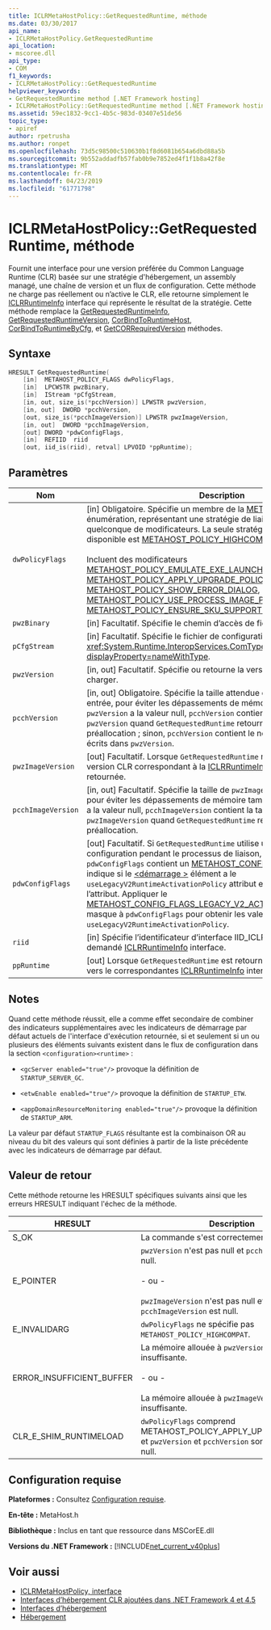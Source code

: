 ```yaml
---
title: ICLRMetaHostPolicy::GetRequestedRuntime, méthode
ms.date: 03/30/2017
api_name:
- ICLRMetaHostPolicy.GetRequestedRuntime
api_location:
- mscoree.dll
api_type:
- COM
f1_keywords:
- ICLRMetaHostPolicy::GetRequestedRuntime
helpviewer_keywords:
- GetRequestedRuntime method [.NET Framework hosting]
- ICLRMetaHostPolicy::GetRequestedRuntime method [.NET Framework hosting]
ms.assetid: 59ec1832-9cc1-4b5c-983d-03407e51de56
topic_type:
- apiref
author: rpetrusha
ms.author: ronpet
ms.openlocfilehash: 73d5c98500c510630b1f8d6081b654a6dbd88a5b
ms.sourcegitcommit: 9b552addadfb57fab0b9e7852ed4f1f1b8a42f8e
ms.translationtype: MT
ms.contentlocale: fr-FR
ms.lasthandoff: 04/23/2019
ms.locfileid: "61771798"
---
```

# <a name="iclrmetahostpolicygetrequestedruntime-method"></a>ICLRMetaHostPolicy::GetRequestedRuntime, méthode

Fournit une interface pour une version préférée du Common Language Runtime (CLR) basée sur une stratégie d'hébergement, un assembly managé, une chaîne de version et un flux de configuration. Cette méthode ne charge pas réellement ou n’active le CLR, elle retourne simplement le [ICLRRuntimeInfo](../../../../docs/framework/unmanaged-api/hosting/iclrruntimeinfo-interface.md) interface qui représente le résultat de la stratégie. Cette méthode remplace la [GetRequestedRuntimeInfo](../../../../docs/framework/unmanaged-api/hosting/getrequestedruntimeinfo-function.md), [GetRequestedRuntimeVersion](../../../../docs/framework/unmanaged-api/hosting/getrequestedruntimeversion-function.md), [CorBindToRuntimeHost](../../../../docs/framework/unmanaged-api/hosting/corbindtoruntimehost-function.md), [CorBindToRuntimeByCfg](../../../../docs/framework/unmanaged-api/hosting/corbindtoruntimebycfg-function.md), et [GetCORRequiredVersion](../../../../docs/framework/unmanaged-api/hosting/getcorrequiredversion-function.md) méthodes.

## <a name="syntax"></a>Syntaxe

```cpp
HRESULT GetRequestedRuntime(
    [in]  METAHOST_POLICY_FLAGS dwPolicyFlags,
    [in]  LPCWSTR pwzBinary,
    [in]  IStream *pCfgStream,
    [in, out, size_is(*pcchVersion)] LPWSTR pwzVersion,
    [in, out]  DWORD *pcchVersion,
    [out, size_is(*pcchImageVersion)] LPWSTR pwzImageVersion,
    [in, out]  DWORD *pcchImageVersion,
    [out] DWORD *pdwConfigFlags,
    [in]  REFIID  riid
    [out, iid_is(riid), retval] LPVOID *ppRuntime);
```

## <a name="parameters"></a>Paramètres

|Nom|Description|
|----------|-----------------|
|`dwPolicyFlags`|[in] Obligatoire. Spécifie un membre de la [METAHOST_POLICY_FLAGS](../../../../docs/framework/unmanaged-api/hosting/metahost-policy-flags-enumeration.md) énumération, représentant une stratégie de liaison et un nombre quelconque de modificateurs. La seule stratégie actuellement disponible est [METAHOST_POLICY_HIGHCOMPAT](../../../../docs/framework/unmanaged-api/hosting/metahost-policy-flags-enumeration.md).<br /><br /> Incluent des modificateurs [METAHOST_POLICY_EMULATE_EXE_LAUNCH](../../../../docs/framework/unmanaged-api/hosting/metahost-policy-flags-enumeration.md), [METAHOST_POLICY_APPLY_UPGRADE_POLICY](../../../../docs/framework/unmanaged-api/hosting/metahost-policy-flags-enumeration.md), [METAHOST_POLICY_SHOW_ERROR_DIALOG](../../../../docs/framework/unmanaged-api/hosting/metahost-policy-flags-enumeration.md), [METAHOST_POLICY_USE_PROCESS_IMAGE_PATH](../../../../docs/framework/unmanaged-api/hosting/metahost-policy-flags-enumeration.md), et [METAHOST_POLICY_ENSURE_SKU_SUPPORTED](../../../../docs/framework/unmanaged-api/hosting/metahost-policy-flags-enumeration.md).|
|`pwzBinary`|[in] Facultatif. Spécifie le chemin d’accès de fichier d’assembly.|
|`pCfgStream`|[in] Facultatif. Spécifie le fichier de configuration en tant que <xref:System.Runtime.InteropServices.ComTypes.IStream?displayProperty=nameWithType>.|
|`pwzVersion`|[in, out] Facultatif. Spécifie ou retourne la version du CLR par défaut à charger.|
|`pcchVersion`|[in, out] Obligatoire. Spécifie la taille attendue de `pwzVersion` comme entrée, pour éviter les dépassements de mémoire tampon. Si `pwzVersion` a la valeur null, `pcchVersion` contient la taille attendue de `pwzVersion` quand `GetRequestedRuntime` retourne, pour autoriser la préallocation ; sinon, `pcchVersion` contient le nombre de caractères écrits dans `pwzVersion`.|
|`pwzImageVersion`|[out] Facultatif. Lorsque `GetRequestedRuntime` retourne, contient la version CLR correspondant à la [ICLRRuntimeInfo](../../../../docs/framework/unmanaged-api/hosting/iclrruntimeinfo-interface.md) interface qui est retournée.|
|`pcchImageVersion`|[in, out] Facultatif. Spécifie la taille de `pwzImageVersion` comme entrée pour éviter les dépassements de mémoire tampon. Si `pwzImageVersion` a la valeur null, `pcchImageVersion` contient la taille requise de `pwzImageVersion` quand `GetRequestedRuntime` retourne, pour autoriser la préallocation.|
|`pdwConfigFlags`|[out] Facultatif. Si `GetRequestedRuntime` utilise un fichier de configuration pendant le processus de liaison, elle retourne `pdwConfigFlags` contient un [METAHOST_CONFIG_FLAGS](../../../../docs/framework/unmanaged-api/hosting/metahost-config-flags-enumeration.md) valeur qui indique si le [ \<démarrage >](../../../../docs/framework/configure-apps/file-schema/startup/startup-element.md) élément a le `useLegacyV2RuntimeActivationPolicy` attribut ensemble et la valeur de l’attribut. Appliquer le [METAHOST_CONFIG_FLAGS_LEGACY_V2_ACTIVATION_POLICY_MASK](../../../../docs/framework/unmanaged-api/hosting/metahost-config-flags-enumeration.md) masque à `pdwConfigFlags` pour obtenir les valeurs pertinentes à `useLegacyV2RuntimeActivationPolicy`.|
|`riid`|[in] Spécifie l’identificateur d’interface IID_ICLRRuntimeInfo pour demandé [ICLRRuntimeInfo](../../../../docs/framework/unmanaged-api/hosting/iclrruntimeinfo-interface.md) interface.|
|`ppRuntime`|[out] Lorsque `GetRequestedRuntime` est retournée, contient un pointeur vers le correspondantes [ICLRRuntimeInfo](../../../../docs/framework/unmanaged-api/hosting/iclrruntimeinfo-interface.md) interface.|

## <a name="remarks"></a>Notes

Quand cette méthode réussit, elle a comme effet secondaire de combiner des indicateurs supplémentaires avec les indicateurs de démarrage par défaut actuels de l'interface d'exécution retournée, si et seulement si un ou plusieurs des éléments suivants existent dans le flux de configuration dans la section `<configuration><runtime>` :

- `<gcServer enabled="true"/>` provoque la définition de `STARTUP_SERVER_GC`.

- `<etwEnable enabled="true"/>` provoque la définition de `STARTUP_ETW`.

- `<appDomainResourceMonitoring enabled="true"/>` provoque la définition de `STARTUP_ARM`.

La valeur par défaut `STARTUP_FLAGS` résultante est la combinaison OR au niveau du bit des valeurs qui sont définies à partir de la liste précédente avec les indicateurs de démarrage par défaut.

## <a name="return-value"></a>Valeur de retour

Cette méthode retourne les HRESULT spécifiques suivants ainsi que les erreurs HRESULT indiquant l'échec de la méthode.

|HRESULT|Description|
|-------------|-----------------|
|S_OK|La commande s'est correctement terminée.|
|E_POINTER|`pwzVersion` n'est pas null et `pcchVersion` est null.<br /><br /> - ou -<br /><br /> `pwzImageVersion` n'est pas null et `pcchImageVersion` est null.|
|E_INVALIDARG|`dwPolicyFlags` ne spécifie pas `METAHOST_POLICY_HIGHCOMPAT`.|
|ERROR_INSUFFICIENT_BUFFER|La mémoire allouée à `pwzVersion` est insuffisante.<br /><br /> - ou -<br /><br /> La mémoire allouée à `pwzImageVersion` est insuffisante.|
|CLR_E_SHIM_RUNTIMELOAD|`dwPolicyFlags` comprend METAHOST_POLICY_APPLY_UPGRADE_POLICY et `pwzVersion` et `pcchVersion` sont tous deux null.|

## <a name="requirements"></a>Configuration requise

**Plateformes :** Consultez [Configuration requise](../../../../docs/framework/get-started/system-requirements.md).

**En-tête :** MetaHost.h

**Bibliothèque :** Inclus en tant que ressource dans MSCorEE.dll

**Versions du .NET Framework :** [!INCLUDE[net_current_v40plus](../../../../includes/net-current-v40plus-md.md)]

## <a name="see-also"></a>Voir aussi

- [ICLRMetaHostPolicy, interface](../../../../docs/framework/unmanaged-api/hosting/iclrmetahostpolicy-interface.md)
- [Interfaces d’hébergement CLR ajoutées dans .NET Framework 4 et 4.5](../../../../docs/framework/unmanaged-api/hosting/clr-hosting-interfaces-added-in-the-net-framework-4-and-4-5.md)
- [Interfaces d’hébergement](../../../../docs/framework/unmanaged-api/hosting/hosting-interfaces.md)
- [Hébergement](../../../../docs/framework/unmanaged-api/hosting/index.md)
